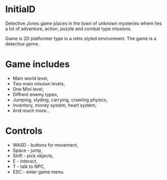 # InitialD

Detective Jones game places in the town of unknown mysteries where lies a lot of adventure, action, puzzle and combat type missions.

Game is 2D platformer type in a retro styled environment. The game is a detective genre.

# Game includes

  * Main world level,  
  * Two main mission levels,  
  * One Mini level,  
  * Diffrent enemy types,  
  * Jumping, slyding, carrying, crawling physics,  
  * Inventory, money system, heart system,  
  * And much more...  

# Controls

  * WASD - buttons for movement,  
  * Space - jump,  
  * Shift - pick objects,  
  * E - interact,  
  * T - talk to NPC,  
  * ESC - enter game menu.  
